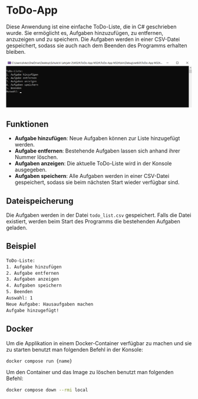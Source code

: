 # ToDo-App

Diese Anwendung ist eine einfache ToDo-Liste, die in C# geschrieben wurde. Sie ermöglicht es, Aufgaben hinzuzufügen, zu entfernen, anzuzeigen und zu speichern. Die Aufgaben werden in einer CSV-Datei gespeichert, sodass sie auch nach dem Beenden des Programms erhalten bleiben.

![ToDo-App](images/todo-app.png)

## Funktionen
- **Aufgabe hinzufügen**: Neue Aufgaben können zur Liste hinzugefügt werden.
- **Aufgabe entfernen**: Bestehende Aufgaben lassen sich anhand ihrer Nummer löschen.
- **Aufgaben anzeigen**: Die aktuelle ToDo-Liste wird in der Konsole ausgegeben.
- **Aufgaben speichern**: Alle Aufgaben werden in einer CSV-Datei gespeichert, sodass sie beim nächsten Start wieder verfügbar sind.

## Dateispeicherung
Die Aufgaben werden in der Datei `todo_list.csv` gespeichert. Falls die Datei existiert, werden beim Start des Programms die bestehenden Aufgaben geladen.

## Beispiel
```sh
ToDo-Liste:
1. Aufgabe hinzufügen
2. Aufgabe entfernen
3. Aufgaben anzeigen
4. Aufgaben speichern
5. Beenden
Auswahl: 1
Neue Aufgabe: Hausaufgaben machen
Aufgabe hinzugefügt!
```
## Docker
Um die Applikation in einem Docker-Container verfügbar zu machen und sie zu starten benutzt man folgenden Befehl in der Konsole:
```sh
docker compose run {name}
```
Um den Container und das Image zu löschen benutzt man folgenden Befehl:
```sh
docker compose down --rmi local
```